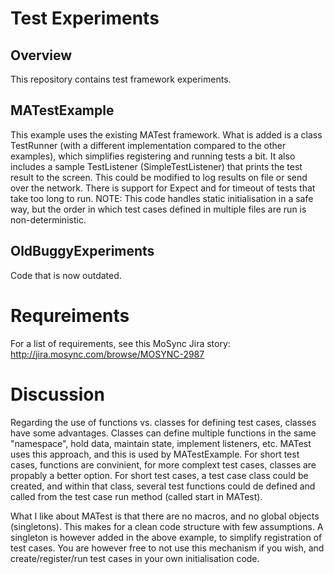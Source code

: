 # Test Experiments

## Overview

This repository contains test framework experiments.

## MATestExample

This example uses the existing MATest framework. What is added is a class TestRunner (with a different implementation compared to the other examples), which simplifies registering and running tests a bit. It also includes a sample TestListener (SimpleTestListener) that prints the test result to the screen. This could be modified to log results on file or send over the network. There is support for Expect and for timeout of tests that take too long to run. NOTE: This code handles static initialisation in a safe way, but the order in which test cases defined in multiple files are run is non-deterministic.

## OldBuggyExperiments

Code that is now outdated.

# Requreiments

For a list of requirements, see this MoSync Jira story: http://jira.mosync.com/browse/MOSYNC-2987

# Discussion

Regarding the use of functions vs. classes for defining test cases, classes have some advantages.
Classes can define multiple functions in the same "namespace", hold data, maintain state, implement listeners, etc. MATest uses this approach, and this is used by MATestExample. For short test cases, functions are convinient, for more complext test cases, classes are propably a better option. For short test cases, a test case class could be created, and within that class, several test functions could de defined and called from the test case run method (called start in MATest).

What I like about MATest is that there are no macros, and no global objects (singletons). This makes for a clean code structure with few assumptions. A singleton is however added in the above example, to simplify registration of test cases. You are however free to not use this mechanism if you wish, and create/register/run test cases in your own initialisation code.

